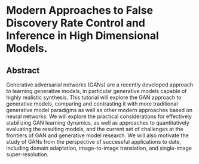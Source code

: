 # Modern Approaches to False Discovery Rate Control and Inference in High Dimensional Models.

## Abstract

Generative adversarial networks (GANs) are a recently developed approach to learning generative models, in particular generative models capable of highly realistic synthesis. This tutorial will explore the GAN approach to generative models, comparing and contrasting it with more traditional generative model paradigms as well as other modern approaches based on neural networks. We will explore the practical considerations for effectively stabilizing GAN learning dynamics, as well as approaches to quantitatively evaluating the resulting models, and the current set of challenges at the frontiers of GAN and generative model research. We will also motivate the study of GANs from the perspective of successful applications to date, including domain adaptation, image-to-image translation, and single-image super-resolution.